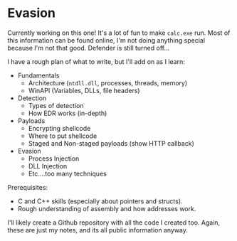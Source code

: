 # Evasion

Currently working on this one! It's a lot of fun to make `calc.exe` run. Most of this information can be found online, I'm not doing anything special because I'm not that good. Defender is still turned off...

I have a rough plan of what to write, but I'll add on as I learn:

* Fundamentals
  * Architecture (`ntdll.dll`, processes, threads, memory)
  * WinAPI (Variables, DLLs, file headers)
* Detection
  * Types of detection
  * How EDR works (in-depth)
* Payloads
  * Encrypting shellcode
  * Where to put shellcode
  * Staged and Non-staged payloads (show HTTP callback)
* Evasion
  * Process Injection
  * DLL Injection
  * Etc....too many techniques

Prerequisites:

* C and C++ skills (especially about pointers and structs).
* Rough understanding of assembly and how addresses work.

I'll likely create a Github repository with all the code I created too. Again, these are just my notes, and its all public information anyway.
